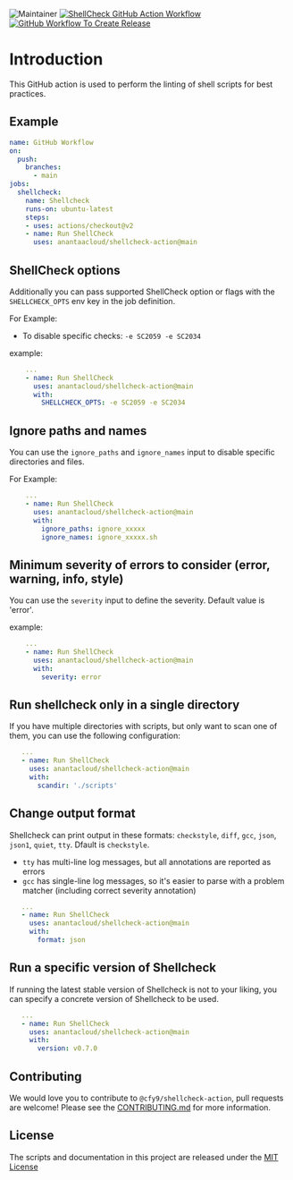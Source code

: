 ![Maintainer](https://img.shields.io/badge/Maintained%20By-Ananta%20Cloud-brightgreen) [![ShellCheck GitHub Action Workflow](https://github.com/anantacloud/shellcheck-action/actions/workflows/main.yaml/badge.svg)](https://github.com/anantacloud/shellcheck-action/actions/workflows/main.yaml) [![GitHub Workflow To Create Release](https://github.com/anantacloud/shellcheck-action/actions/workflows/release.yaml/badge.svg)](https://github.com/anantacloud/shellcheck-action/actions/workflows/release.yaml)

# Introduction

This GitHub action is used to perform the linting of shell scripts for best practices.

## Example

```yaml
name: GitHub Workflow
on:
  push:
    branches:
      - main
jobs:
  shellcheck:
    name: Shellcheck
    runs-on: ubuntu-latest
    steps:
    - uses: actions/checkout@v2
    - name: Run ShellCheck
      uses: anantaacloud/shellcheck-action@main
```

## ShellCheck options

Additionally you can pass supported ShellCheck option or flags with the `SHELLCHECK_OPTS` env key in the job definition.

For Example:

* To disable specific checks: `-e SC2059 -e SC2034`

example:

```yaml
    ...
    - name: Run ShellCheck
      uses: anantacloud/shellcheck-action@main
      with:
        SHELLCHECK_OPTS: -e SC2059 -e SC2034
```

## Ignore paths and names

You can use the `ignore_paths` and `ignore_names` input to disable specific directories and files.

For Example:

```yaml
    ...
    - name: Run ShellCheck
      uses: anantacloud/shellcheck-action@main
      with:
        ignore_paths: ignore_xxxxx
        ignore_names: ignore_xxxxx.sh
```

## Minimum severity of errors to consider (error, warning, info, style)

You can use the `severity` input to define the severity. Default value is 'error'.

example:

```yaml
    ...
    - name: Run ShellCheck
      uses: anantacloud/shellcheck-action@main
      with:
        severity: error
```

## Run shellcheck only in a single directory

If you have multiple directories with scripts, but only want to scan one of them, you can use the following configuration:

```yaml
   ...
   - name: Run ShellCheck
     uses: anantacloud/shellcheck-action@main
     with:
       scandir: './scripts'
```

## Change output format

Shellcheck can print output in these formats: `checkstyle`, `diff`, `gcc`, `json`, `json1`, `quiet`, `tty`. Dfault is `checkstyle`.

- `tty` has multi-line log messages, but all annotations are reported as errors
- `gcc` has single-line log messages, so it's easier to parse with a problem matcher (including correct severity annotation)

```yaml
   ...
   - name: Run ShellCheck
     uses: anantacloud/shellcheck-action@main
     with:
       format: json
```

## Run a specific version of Shellcheck

If running the latest stable version of Shellcheck is not to your liking, you can specify a concrete version of Shellcheck to be used.

```yaml
   ...
   - name: Run ShellCheck
     uses: anantacloud/shellcheck-action@main
     with:
       version: v0.7.0
```

## Contributing
We would love you to contribute to `@cfy9/shellcheck-action`, pull requests are welcome! Please see the [CONTRIBUTING.md](CONTRIBUTING.md) for more information.

## License
The scripts and documentation in this project are released under the [MIT License](LICENSE)
